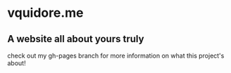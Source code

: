 # vquidore.me
## A website all about yours truly

check out my gh-pages branch for more information on what this project's about! 
